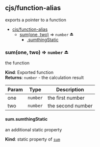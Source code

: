 <a name="module_cjs/function-alias"></a>

## cjs/function-alias
exports a pointer to a function


* [cjs/function-alias](#module_cjs/function-alias)
    * [sum(one, two)](#exp_module_cjs/function-alias--sum) ⇒ <code>number</code> ⏏
        * [.sumthingStatic](#module_cjs/function-alias--sum.sumthingStatic)

<a name="exp_module_cjs/function-alias--sum"></a>

### sum(one, two) ⇒ <code>number</code> ⏏
the function

**Kind**: Exported function  
**Returns**: <code>number</code> - the calculation result  

| Param | Type | Description |
| --- | --- | --- |
| one | <code>number</code> | the first number |
| two | <code>number</code> | the second number |

<a name="module_cjs/function-alias--sum.sumthingStatic"></a>

#### sum.sumthingStatic
an additional static property

**Kind**: static property of <code>[sum](#exp_module_cjs/function-alias--sum)</code>  
